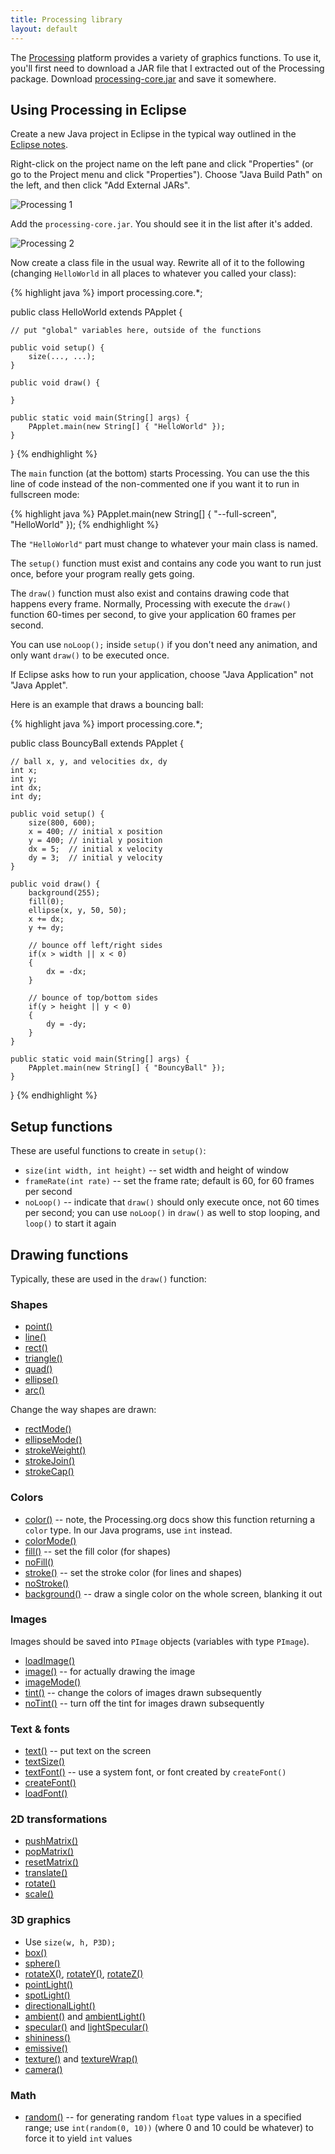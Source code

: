```yaml
---
title: Processing library
layout: default
---
```


The [Processing](http://processing.org) platform provides a variety of graphics functions. To use it, you'll first need to download a JAR file that I extracted out of the Processing package. Download [processing-core.jar](/processing-core.jar) and save it somewhere.

## Using Processing in Eclipse

Create a new Java project in Eclipse in the typical way outlined in the [Eclipse notes](/lecture/eclipse.html).

Right-click on the project name on the left pane and click "Properties" (or go to the Project menu and click "Properties"). Choose "Java Build Path" on the left, and then click "Add External JARs".

![Processing 1](/images/processing-1.png)

Add the `processing-core.jar`. You should see it in the list after it's added.

![Processing 2](/images/processing-2.png)

Now create a class file in the usual way. Rewrite all of it to the following (changing `HelloWorld` in all places to whatever you called your class):

{% highlight java %}
import processing.core.*;

public class HelloWorld extends PApplet {

	// put "global" variables here, outside of the functions

	public void setup() {
		size(..., ...);
	}

	public void draw() {

	}

	public static void main(String[] args) {
		PApplet.main(new String[] { "HelloWorld" });
	}
}
{% endhighlight %}

The `main` function (at the bottom) starts Processing. You can use the this line of code instead of the non-commented one if you want it to run in fullscreen mode:

{% highlight java %}
PApplet.main(new String[] { "--full-screen", "HelloWorld" });
{% endhighlight %}

The `"HelloWorld"` part must change to whatever your main class is named.

The `setup()` function must exist and contains any code you want to run just once, before your program really gets going.

The `draw()` function must also exist and contains drawing code that happens every frame. Normally, Processing with execute the `draw()` function 60-times per second, to give your application 60 frames per second.

You can use `noLoop();` inside `setup()` if you don't need any animation, and only want `draw()` to be executed once.

If Eclipse asks how to run your application, choose "Java Application" not "Java Applet".

Here is an example that draws a bouncing ball:

{% highlight java %}
import processing.core.*;

public class BouncyBall extends PApplet {

	// ball x, y, and velocities dx, dy
	int x;
	int y;
	int dx;
	int dy;

	public void setup() {
		size(800, 600);
		x = 400; // initial x position
		y = 400; // initial y position
		dx = 5;  // initial x velocity
		dy = 3;  // initial y velocity
	}

	public void draw() {
		background(255);
		fill(0);
		ellipse(x, y, 50, 50);
		x += dx;
		y += dy;

		// bounce off left/right sides
		if(x > width || x < 0)
		{
			dx = -dx;
		}

		// bounce of top/bottom sides
		if(y > height || y < 0)
		{
			dy = -dy;
		}
	}

	public static void main(String[] args) {
		PApplet.main(new String[] { "BouncyBall" });
	}
}
{% endhighlight %}

## Setup functions

These are useful functions to create in `setup()`:

- `size(int width, int height)` -- set width and height of window
- `frameRate(int rate)` -- set the frame rate; default is 60, for 60 frames per second
- `noLoop()` -- indicate that `draw()` should only execute once, not 60 times per second; you can use `noLoop()` in `draw()` as well to stop looping, and `loop()` to start it again

## Drawing functions

Typically, these are used in the `draw()` function:

### Shapes

- [point()](https://processing.org/reference/point_.html)
- [line()](https://processing.org/reference/line_.html)
- [rect()](https://processing.org/reference/rect_.html)
- [triangle()](https://processing.org/reference/triangle_.html)
- [quad()](https://processing.org/reference/quad_.html)
- [ellipse()](https://processing.org/reference/ellipse_.html)
- [arc()](https://processing.org/reference/arc_.html)

Change the way shapes are drawn:

- [rectMode()](https://processing.org/reference/rectMode_.html)
- [ellipseMode()](https://processing.org/reference/ellipseMode_.html)
- [strokeWeight()](https://processing.org/reference/strokeWeight_.html)
- [strokeJoin()](https://processing.org/reference/strokeJoin_.html)
- [strokeCap()](https://processing.org/reference/strokeCap_.html)

### Colors

- [color()](https://processing.org/reference/color_.html) -- note, the Processing.org docs show this function returning a `color` type. In our Java programs, use `int` instead.
- [colorMode()](https://processing.org/reference/colorMode_.html)
- [fill()](https://processing.org/reference/fill_.html) -- set the fill color (for shapes)
- [noFill()](https://processing.org/reference/noFill_.html)
- [stroke()](https://processing.org/reference/stroke_.html) -- set the stroke color (for lines and shapes)
- [noStroke()](https://processing.org/reference/noStroke_.html)
- [background()](https://processing.org/reference/background_.html) -- draw a single color on the whole screen, blanking it out

### Images

Images should be saved into `PImage` objects (variables with type `PImage`).

- [loadImage()](https://processing.org/reference/loadImage_.html)
- [image()](https://processing.org/reference/image_.html) -- for actually drawing the image
- [imageMode()](https://processing.org/reference/imageMode_.html)
- [tint()](https://processing.org/reference/tint_.html) -- change the colors of images drawn subsequently
- [noTint()](https://processing.org/reference/noTint_.html) -- turn off the tint for images drawn subsequently

### Text & fonts

- [text()](https://processing.org/reference/text_.html) -- put text on the screen
- [textSize()](https://processing.org/reference/textSize_.html)
- [textFont()](https://processing.org/reference/textFont_.html) -- use a system font, or font created by `createFont()`
- [createFont()](https://processing.org/reference/createFont_.html)
- [loadFont()](https://processing.org/reference/loadFont_.html)

### 2D transformations

- [pushMatrix()](https://processing.org/reference/pushMatrix_.html)
- [popMatrix()](https://processing.org/reference/popMatrix_.html)
- [resetMatrix()](https://processing.org/reference/resetMatrix_.html)
- [translate()](https://processing.org/reference/translate_.html)
- [rotate()](https://processing.org/reference/rotate_.html)
- [scale()](https://processing.org/reference/scale_.html)

### 3D graphics

- Use `size(w, h, P3D);`
- [box()](https://processing.org/reference/box_.html)
- [sphere()](https://processing.org/reference/sphere_.html)
- [rotateX()](https://processing.org/reference/rotateX_.html), [rotateY()](https://processing.org/reference/rotateY_.html), [rotateZ()](https://processing.org/reference/rotateZ_.html)
- [pointLight()](https://processing.org/reference/pointLight_.html)
- [spotLight()](https://processing.org/reference/spotLight_.html)
- [directionalLight()](https://processing.org/reference/directionalLight_.html)
- [ambient()](https://processing.org/reference/ambient_.html) and [ambientLight()](https://processing.org/reference/ambientLight_.html)
- [specular()](https://processing.org/reference/specular_.html) and [lightSpecular()](https://processing.org/reference/lightSpecular_.html)
- [shininess()](https://processing.org/reference/shininess_.html)
- [emissive()](https://processing.org/reference/emissive_.html)
- [texture()](https://processing.org/reference/texture_.html) and [textureWrap()](https://processing.org/reference/textureWrap_.html)
- [camera()](https://processing.org/reference/camera_.html)

### Math

- [random()](https://www.processing.org/reference/random_.html) -- for generating random `float` type values in a specified range; use `int(random(0, 10))` (where 0 and 10 could be whatever) to force it to yield `int` values
